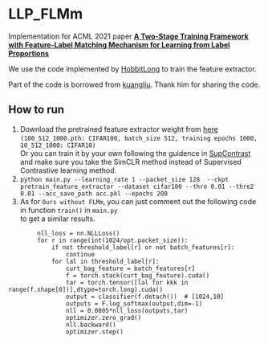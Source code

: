 # LLP_FLMm
Implementation for ACML 2021 paper **[A Two-Stage Training Framework with Feature-Label Matching
Mechanism for Learning from Label Proportions](https://proceedings.mlr.press/v157/yang21b.html)**

We use the code implemented by [HobbitLong](https://github.com/HobbitLong/SupContrast) to train the feature extractor.

Part of the code is borrowed from [kuangliu](https://github.com/kuangliu/pytorch-cifar).
Thank him for sharing the code. 

## How to run
1. Download the pretrained feature extractor weight from [here](https://drive.google.com/drive/folders/1d96DTXOdnI_MmgH1bR_fCdgU1swAZycD?usp=sharing)</br>
`(100_512_1000.pth: CIFAR100, batch_size 512, training epochs 1000, 10_512_1000: CIFAR10)` </br>
Or you can train it by your own following the guidence in [SupContrast](https://github.com/HobbitLong/SupContrast) </br>and make sure you take the SimCLR method instead of Supervised Contrastive learning method.
2. `python main.py --learning_rate 1 --packet_size 128  --ckpt pretrain_feature_extractor --dataset cifar100 --thre 0.01 --thre2 0.01 --acc_save_path acc.pkl --epochs 200`
3. As for `Ours without FLMm`, you can just comment out the following code in function `train()` in `main.py` </br>
to get a similar results.

```
        nll_loss = nn.NLLLoss()
        for r in range(int(1024/opt.packet_size)):
            if not threshold_label[r] or not batch_features[r]:
                continue
            for lal in threshold_label[r]:
                curt_bag_feature = batch_features[r]
                f = torch.stack(curt_bag_feature).cuda()
                tar = torch.tensor([lal for kkk in range(f.shape[0])],dtype=torch.long).cuda()
                output = classifier(f.detach())  # [1024,10]
                outputs = F.log_softmax(output,dim=-1)
                nll = 0.0005*nll_loss(outputs,tar)
                optimizer.zero_grad()
                nll.backward()
                optimizer.step()
```
